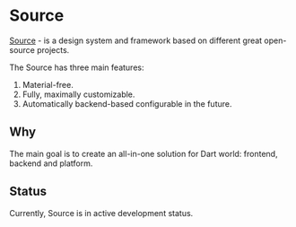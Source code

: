 # Source

[Source](https://antonbashir.github.io/source/) - is a design system and framework based on different great open-source projects.

The Source has three main features:

1. Material-free.
2. Fully, maximally customizable.
3. Automatically backend-based configurable in the future.

## Why

The main goal is to create an all-in-one solution for Dart world: frontend, backend and platform.

## Status

Currently, Source is in active development status.
